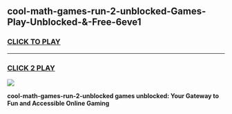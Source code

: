 
## cool-math-games-run-2-unblocked-Games-Play-Unblocked-&-Free-6eve1
<h3>
<a href="https://premium76.site?title=cool-math-games-run-2-unblocked&ref=24A">CLICK TO PLAY</a></h3>
<hr>

<h3>
<a href="https://premium76.site?title=cool-math-games-run-2-unblocked&ref=24A">CLICK 2 PLAY</a>
  
</h3>

<a href="https://premium76.site?title=cool-math-games-run-2-unblocked&ref=24A"><img src="https://clearcache.store/games.png"></a>


**cool-math-games-run-2-unblocked games unblocked: Your Gateway to Fun and Accessible Online Gaming**
